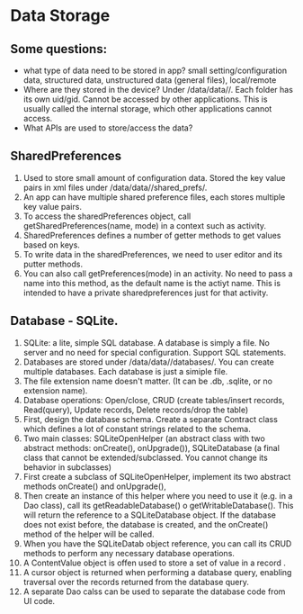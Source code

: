 # Data Storage
## Some questions:
* what type of data need to be stored in app?
small setting/configuration data, structured data, unstructured data (general files), local/remote
* Where are they stored in the device?
Under /data/data/<appname>/. 
Each folder has its own uid/gid. Cannot be accessed by other applications. 
This is usually called the internal storage, which other applications cannot access.
* What APIs are used to store/access the data? 
## SharedPreferences
1. Used to store small amount of configuration data. Stored the key value pairs in xml files under /data/data/<appname>/shared_prefs/.
2. An app can have multiple shared preference files, each stores multiple key value pairs.
3. To access the sharedPreferences object, call getSharedPreferences(name, mode) in a context such as activity.  
4. SharedPreferences defines a number of getter methods to get values based on keys. 
5. To write data in the sharedPreferences, we need to user editor and its putter methods. 
5. You can also call getPreferences(mode) in an activity. No need to pass a name into this method, as the default name is the actiyt name. This is intended to have a private sharedpreferences just for that activity.
## Database - SQLite.
1. SQLite: a lite, simple SQL database. A database is simply a file. No server and no need for special configuration. Support SQL statements.
2. Databases are stored under /data/data/<appname>/databases/. You can create multiple databases. Each database is just a simiple file.
3. The file extension name doesn't matter. (It can be .db, .sqlite, or no extension name).
4. Database operations: Open/close, CRUD (create tables/insert records, Read(query), Update records, Delete records/drop the table)
5. First, design the database schema. Create a separate Contract class which defines a lot of constant strings related to the schema.
6. Two main classes: SQLiteOpenHelper (an abstract class with two abstract methods: onCreate(), onUpgrade()), 
  SQLiteDatabase (a final class that cannot be extended/subclassed. You cannot change its behavior in subclasses)
7. First create a subclass of SQLiteOpenHelper, implement its two abstract methods onCreate() and onUpgrade(), 
8. Then create an instance of this helper where you need to use it (e.g. in a Dao class), call its getReadableDatabase() o getWritableDatabase(). This will return the reference to a SQLiteDatabase object. If the database does not exist before, the database is created, and the onCreate() method of the helper will be called.
9. When you have the SQLiteDatab object reference, you can call its CRUD methods to perform any necessary database operations.
10. A ContentValue object is offen used to store a set of value in a record . 
11. A cursor object is returned when performing a database query, enabling traversal over the records returned from the database query. 
12. A separate Dao calss can be used to separate the database code from UI code. 
  
  
  







